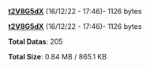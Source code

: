 [**t2V8G5dX**](/data/t2V8G5dX.txt) (16/12/22 - 17:46)- 1126 bytes

[**t2V8G5dX**](/data/t2V8G5dX.txt) (16/12/22 - 17:46)- 1126 bytes

**Total Datas**: 205

**Total Size**: 0.84 MB / 865.1 KB